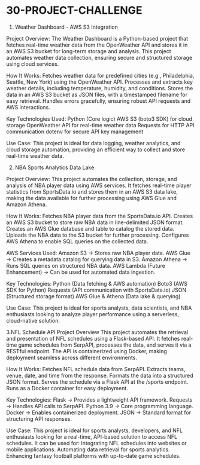 # 30-PROJECT-CHALLENGE
 1. Weather Dashboard - AWS S3 Integration

Project Overview:
The Weather Dashboard is a Python-based project that fetches real-time weather data from the OpenWeather API and stores it in an AWS S3 bucket for long-term storage and analysis. This project automates weather data collection, ensuring secure and structured storage using cloud services.

How It Works:
Fetches weather data for predefined cities (e.g., Philadelphia, Seattle, New York) using the OpenWeather API.
Processes and extracts key weather details, including temperature, humidity, and conditions.
Stores the data in an AWS S3 bucket as JSON files, with a timestamped filename for easy retrieval.
Handles errors gracefully, ensuring robust API requests and AWS interactions.

Key Technologies Used:
Python (Core logic)
AWS S3 (boto3 SDK) for cloud storage
OpenWeather API for real-time weather data
Requests for HTTP API communication
dotenv for secure API key management

Use Case:
This project is ideal for data logging, weather analytics, and cloud storage automation, providing an efficient way to collect and store real-time weather data.



 2. NBA Sports Analytics Data Lake

Project Overview:
This project automates the collection, storage, and analysis of NBA player data using AWS services. It fetches real-time player statistics from SportsData.io and stores them in an AWS S3 data lake, making the data available for further processing using AWS Glue and Amazon Athena.

How It Works:
Fetches NBA player data from the SportsData.io API.
Creates an AWS S3 bucket to store raw NBA data in line-delimited JSON format.
Creates an AWS Glue database and table to catalog the stored data.
Uploads the NBA data to the S3 bucket for further processing.
Configures AWS Athena to enable SQL queries on the collected data.

AWS Services Used:
Amazon S3 → Stores raw NBA player data.
AWS Glue → Creates a metadata catalog for querying data in S3.
Amazon Athena → Runs SQL queries on structured NBA data.
AWS Lambda (Future Enhancement) → Can be used for automated data ingestion.

Key Technologies:
Python (Data fetching & AWS automation)
Boto3 (AWS SDK for Python)
Requests (API communication with SportsData.io)
JSON (Structured storage format)
AWS Glue & Athena (Data lake & querying)

Use Case:
This project is ideal for sports analysts, data scientists, and NBA enthusiasts looking to analyze player performance using a serverless, cloud-native solution. 

 3.NFL Schedule API
Project Overview
This project automates the retrieval and presentation of NFL schedules using a Flask-based API. It fetches real-time game schedules from SerpAPI, processes the data, and serves it via a RESTful endpoint. The API is containerized using Docker, making deployment seamless across different environments.

How It Works:
Fetches NFL schedule data from SerpAPI.
Extracts teams, venue, date, and time from the response.
Formats the data into a structured JSON format.
Serves the schedule via a Flask API at the /sports endpoint.
Runs as a Docker container for easy deployment.

Key Technologies:
Flask → Provides a lightweight API framework.
Requests → Handles API calls to SerpAPI.
Python 3.9 → Core programming language.
Docker → Enables containerized deployment.
JSON → Standard format for structuring API responses.

Use Case:
This project is ideal for sports analysts, developers, and NFL enthusiasts looking for a real-time, API-based solution to access NFL schedules. It can be used for:
Integrating NFL schedules into websites or mobile applications.
Automating data retrieval for sports analytics.
Enhancing fantasy football platforms with up-to-date game schedules.
